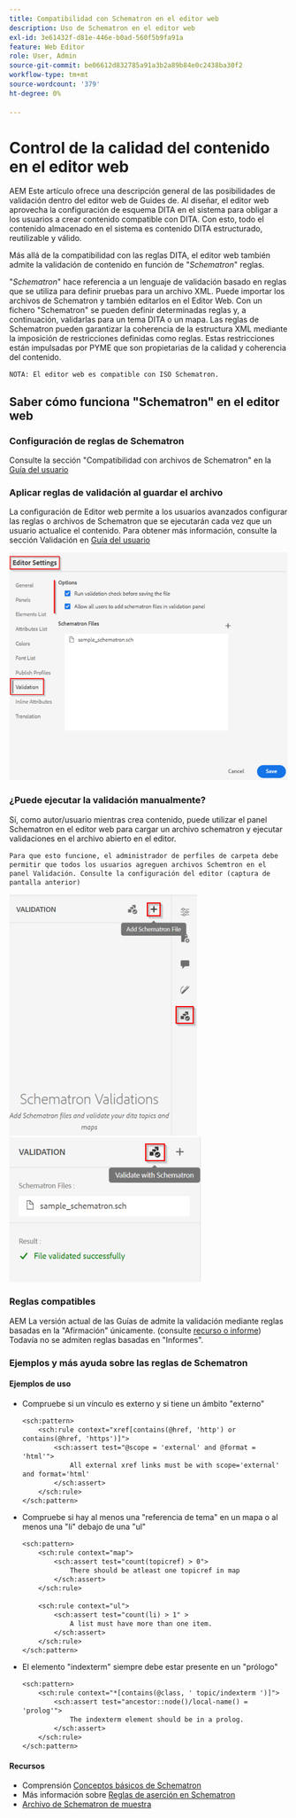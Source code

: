 ```yaml
---
title: Compatibilidad con Schematron en el editor web
description: Uso de Schematron en el editor web
exl-id: 3e61432f-d81e-446e-b0ad-560f5b9fa91a
feature: Web Editor
role: User, Admin
source-git-commit: be06612d832785a91a3b2a89b84e0c2438ba30f2
workflow-type: tm+mt
source-wordcount: '379'
ht-degree: 0%

---
```


# Control de la calidad del contenido en el editor web

AEM Este artículo ofrece una descripción general de las posibilidades de validación dentro del editor web de Guides de.
Al diseñar, el editor web aprovecha la configuración de esquema DITA en el sistema para obligar a los usuarios a crear contenido compatible con DITA. Con esto, todo el contenido almacenado en el sistema es contenido DITA estructurado, reutilizable y válido.

Más allá de la compatibilidad con las reglas DITA, el editor web también admite la validación de contenido en función de &quot;*Schematron*&quot; reglas.

&quot;*Schematron*&quot; hace referencia a un lenguaje de validación basado en reglas que se utiliza para definir pruebas para un archivo XML. Puede importar los archivos de Schematron y también editarlos en el Editor Web. Con un fichero &quot;Schematron&quot; se pueden definir determinadas reglas y, a continuación, validarlas para un tema DITA o un mapa. Las reglas de Schematron pueden garantizar la coherencia de la estructura XML mediante la imposición de restricciones definidas como reglas. Estas restricciones están impulsadas por PYME que son propietarias de la calidad y coherencia del contenido.

    NOTA: El editor web es compatible con ISO Schematron.


## Saber cómo funciona &quot;Schematron&quot; en el editor web

### Configuración de reglas de Schematron

Consulte la sección &quot;Compatibilidad con archivos de Schematron&quot; en la [Guía del usuario](https://helpx.adobe.com/content/dam/help/en/xml-documentation-solution/4-2/Adobe-Experience-Manager-Guides_UUID_User-Guide_EN.pdf#page=148)


### Aplicar reglas de validación al guardar el archivo

La configuración de Editor web permite a los usuarios avanzados configurar las reglas o archivos de Schematron que se ejecutarán cada vez que un usuario actualice el contenido. Para obtener más información, consulte la sección Validación en [Guía del usuario](https://helpx.adobe.com/content/dam/help/en/xml-documentation-solution/4-2/Adobe-Experience-Manager-Guides_UUID_User-Guide_EN.pdf#page=58)

![Establecer reglas a partir de la configuración del editor web](../../../assets/authoring/schematron-editorsettings-validation-tab.png)


### ¿Puede ejecutar la validación manualmente?

Sí, como autor/usuario mientras crea contenido, puede utilizar el panel Schematron en el editor web para cargar un archivo schematron y ejecutar validaciones en el archivo abierto en el editor.

    Para que esto funcione, el administrador de perfiles de carpeta debe permitir que todos los usuarios agreguen archivos Schemtron en el panel Validación. Consulte la configuración del editor (captura de pantalla anterior)

![Elegir archivo de Schematron](../../../assets/authoring/schematron-rightpanel-validation-addsch.png)
![Ejecutar validación](../../../assets/authoring/schematron-rightpanel-validation-runsch.png)


### Reglas compatibles

AEM La versión actual de las Guías de admite la validación mediante reglas basadas en la &quot;Afirmación&quot; únicamente. (consulte [recurso o informe](https://schematron.com/document/205.html)) Todavía no se admiten reglas basadas en &quot;Informes&quot;.


### Ejemplos y más ayuda sobre las reglas de Schematron

#### Ejemplos de uso

- Compruebe si un vínculo es externo y si tiene un ámbito &quot;externo&quot;

  ```
  <sch:pattern>
      <sch:rule context="xref[contains(@href, 'http') or contains(@href, 'https')]">
          <sch:assert test="@scope = 'external' and @format = 'html'">
              All external xref links must be with scope='external' and format='html'
          </sch:assert>
      </sch:rule>
  </sch:pattern>
  ```

- Compruebe si hay al menos una &quot;referencia de tema&quot; en un mapa o al menos una &quot;li&quot; debajo de una &quot;ul&quot;

  ```
  <sch:pattern>
      <sch:rule context="map">
          <sch:assert test="count(topicref) > 0">
              There should be atleast one topicref in map
          </sch:assert>
      </sch:rule>
  
      <sch:rule context="ul">
          <sch:assert test="count(li) > 1" >
              A list must have more than one item.
          </sch:assert>
      </sch:rule>
  </sch:pattern>
  ```

- El elemento &quot;indexterm&quot; siempre debe estar presente en un &quot;prólogo&quot;

  ```
  <sch:pattern>
      <sch:rule context="*[contains(@class, ' topic/indexterm ')]">
          <sch:assert test="ancestor::node()/local-name() = 'prolog'">
              The indexterm element should be in a prolog.
          </sch:assert>
      </sch:rule>
  </sch:pattern>
  ```

#### Recursos

- Comprensión  [Conceptos básicos de Schematron](https://da2022.xatapult.com/#what-is-schematron)
- Más información sobre [Reglas de aserción en Schematron](https://www.xml.com/pub/a/2003/11/12/schematron.html#Assertions)
- [Archivo de Schematron de muestra](../../../assets/authoring/sample_schematron.sch)
